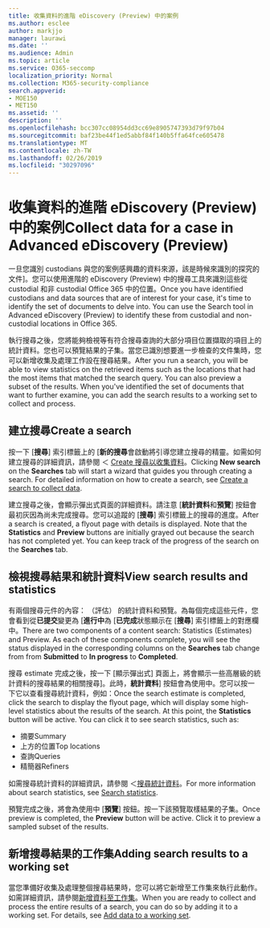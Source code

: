 ```yaml
---
title: 收集資料的進階 eDiscovery (Preview) 中的案例
ms.author: esclee
author: markjjo
manager: laurawi
ms.date: ''
ms.audience: Admin
ms.topic: article
ms.service: O365-seccomp
localization_priority: Normal
ms.collection: M365-security-compliance
search.appverid:
- MOE150
- MET150
ms.assetid: ''
description: ''
ms.openlocfilehash: bcc307cc08954dd3cc69e8905747393d79f97b04
ms.sourcegitcommit: baf23be44f1ed5abbf84f140b5ffa64fce605478
ms.translationtype: MT
ms.contentlocale: zh-TW
ms.lasthandoff: 02/26/2019
ms.locfileid: "30297096"
---
```

# <a name="collect-data-for-a-case-in-advanced-ediscovery-preview"></a><span data-ttu-id="61cc2-102">收集資料的進階 eDiscovery (Preview) 中的案例</span><span class="sxs-lookup"><span data-stu-id="61cc2-102">Collect data for a case in Advanced eDiscovery (Preview)</span></span>

<span data-ttu-id="61cc2-p101">一旦您識別 custodians 與您的案例感興趣的資料來源，該是時候來識別的探究的文件]。您可以使用進階的 eDiscovery (Preview) 中的搜尋工具來識別這些從 custodial 和非 custodial Office 365 中的位置。</span><span class="sxs-lookup"><span data-stu-id="61cc2-p101">Once you have identified custodians and data sources that are of interest for your case, it's time to identify the set of documents to delve into. You can use the Search tool in Advanced eDiscovery (Preview) to identify these from custodial and non-custodial locations in Office 365.</span></span>

<span data-ttu-id="61cc2-p102">執行搜尋之後，您將能夠檢視等有符合搜尋查詢的大部分項目位置擷取的項目上的統計資料。您也可以預覽結果的子集。當您已識別想要進一步檢查的文件集時，您可以新增收集及處理工作設在搜尋結果。</span><span class="sxs-lookup"><span data-stu-id="61cc2-p102">After you run a search, you will be able to view statistics on the retrieved items such as the locations that had the most items that matched the search query. You can also preview a subset of the results. When you've identified the set of documents that want to further examine, you can add the search results to a working set to collect and process.</span></span>

## <a name="create-a-search"></a><span data-ttu-id="61cc2-108">建立搜尋</span><span class="sxs-lookup"><span data-stu-id="61cc2-108">Create a search</span></span>

<span data-ttu-id="61cc2-p103">按一下 [**搜尋**] 索引標籤上的 [**新的搜尋**會啟動將引導您建立搜尋的精靈。如需如何建立搜尋的詳細資訊，請參閱 ＜ [Create 搜尋以收集資料](create-search-to-collect-data.md)。</span><span class="sxs-lookup"><span data-stu-id="61cc2-p103">Clicking **New search** on the **Searches** tab will start a wizard that guides you through creating a search. For detailed information on how to create a search, see [Create a search to collect data](create-search-to-collect-data.md).</span></span>

<span data-ttu-id="61cc2-p104">建立搜尋之後，會顯示彈出式頁面的詳細資料。請注意 [**統計資料**和**預覽**] 按鈕會最初灰因為尚未完成搜尋。您可以追蹤的 [**搜尋**] 索引標籤上的搜尋的進度。</span><span class="sxs-lookup"><span data-stu-id="61cc2-p104">After a search is created, a flyout page with details is displayed. Note that the **Statistics** and **Preview** buttons are initially grayed out because the search has not completed yet. You can keep track of the progress of the search on the **Searches** tab.</span></span>

## <a name="view-search-results-and-statistics"></a><span data-ttu-id="61cc2-114">檢視搜尋結果和統計資料</span><span class="sxs-lookup"><span data-stu-id="61cc2-114">View search results and statistics</span></span>
<span data-ttu-id="61cc2-p105">有兩個搜尋元件的內容： （評估） 的統計資料和預覽。為每個完成這些元件，您會看到從**已提交**變更為 [**進行中**為 [**已完成**狀態顯示在 [**搜尋**] 索引標籤上的對應欄中。</span><span class="sxs-lookup"><span data-stu-id="61cc2-p105">There are two components of a content search: Statistics (Estimates) and Preview. As each of these components complete, you will see the status displayed in the corresponding columns on the **Searches** tab change from from **Submitted** to **In progress** to **Completed**.</span></span>

<span data-ttu-id="61cc2-p106">搜尋 estimate 完成之後，按一下 [顯示彈出式] 頁面上，將會顯示一些高層級的統計資料的搜尋結果的相關搜尋]。此時，**統計資料**] 按鈕會為使用中。您可以按一下它以查看搜尋統計資料，例如：</span><span class="sxs-lookup"><span data-stu-id="61cc2-p106">Once the search estimate is completed, click the search to display the flyout page, which will display some high-level statistics about the results of the search. At this point, the **Statistics** button will be active. You can click it to see search statistics, such as:</span></span>

- <span data-ttu-id="61cc2-120">摘要</span><span class="sxs-lookup"><span data-stu-id="61cc2-120">Summary</span></span>
- <span data-ttu-id="61cc2-121">上方的位置</span><span class="sxs-lookup"><span data-stu-id="61cc2-121">Top locations</span></span>
- <span data-ttu-id="61cc2-122">查詢</span><span class="sxs-lookup"><span data-stu-id="61cc2-122">Queries</span></span>
- <span data-ttu-id="61cc2-123">精簡器</span><span class="sxs-lookup"><span data-stu-id="61cc2-123">Refiners</span></span>

<span data-ttu-id="61cc2-124">如需搜尋統計資料的詳細資訊，請參閱 ＜[搜尋統計資料](search-statistics.md)。</span><span class="sxs-lookup"><span data-stu-id="61cc2-124">For more information about search statistics, see [Search statistics](search-statistics.md).</span></span>

<span data-ttu-id="61cc2-p107">預覽完成之後，將會為使用中 [**預覽**] 按鈕。按一下該預覽取樣結果的子集。</span><span class="sxs-lookup"><span data-stu-id="61cc2-p107">Once preview is completed, the **Preview** button will be active. Click it to preview a sampled subset of the results.</span></span>

## <a name="adding-search-results-to-a-working-set"></a><span data-ttu-id="61cc2-127">新增搜尋結果的工作集</span><span class="sxs-lookup"><span data-stu-id="61cc2-127">Adding search results to a working set</span></span>

<span data-ttu-id="61cc2-p108">當您準備好收集及處理整個搜尋結果時，您可以將它新增至工作集來執行此動作。如需詳細資訊，請參閱[新增資料至工作集](add-data-to-working-set.md)。</span><span class="sxs-lookup"><span data-stu-id="61cc2-p108">When you are ready to collect and process the entire results of a search, you can do so by adding it to a working set. For details, see [Add data to a working set](add-data-to-working-set.md).</span></span> 